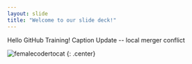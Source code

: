 ```yaml
---
layout: slide
title: "Welcome to our slide deck!"
---
```


Hello GitHub Training! Caption Update -- local merger conflict


![femalecodertocat](https://octodex.github.com/images/femalecodertocat.png)
{: .center}
